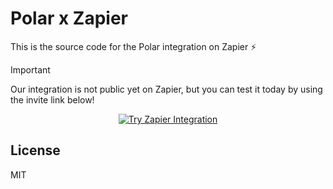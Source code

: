 # Polar x Zapier

This is the source code for the Polar integration on Zapier ⚡️

> [!IMPORTANT]
> Our integration is not public yet on Zapier, but you can test it today by using the invite link below!

<p align="center">
    <a href="https://zapier.com/developer/public-invite/214284/b61d0e3c9943b35628ab60de46b36458/">
        <img src="https://md-buttons.francoisvoron.com/button.svg?text=Try%20Zapier%20Integration&w=300&h=40&bg=ff4f00" alt="Try Zapier Integration">
    </a>
</p>

## License

MIT
